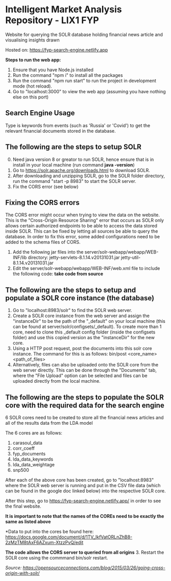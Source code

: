# Intelligent Market Analysis Repository - LIX1 FYP

Website for querying the SOLR database holding financial news article and visualising insights drawn

Hosted on: https://fyp-search-engine.netlify.app

**Steps to run the web app:**

1. Ensure that you have Node.js installed
2. Run the command "npm i" to install all the packages
3. Run the command "npm run start" to run the project in development mode (hot reload).
4. Go to "localhost:3000" to view the web app (assuming you have nothing else on this port) 

## Search Engine Usage
Type is keywords from events (such as 'Russia' or 'Covid') to get the relevant financial documents stored in the database. 

## The following are the steps to setup SOLR
0. Need java version 8 or greator to run SOLR, hence ensure that is in install in your local machine (run command <b>java -version</b>)
1. Go to https://solr.apache.org/downloads.html to download SOLR.
2. After downloading and unzipping SOLR, go to the SOLR folder directory, run the command "start -p 8983" to start the SOLR server. 
3. Fix the CORS error (see below)

## Fixing the CORS errors
The CORS error might occur when trying to view the data on the website. This is the "Cross-Origin Resource Sharing" error that occurs as SOLR only allows certain authorized endpoints to be able to access the data stored inside SOLR. This can be fixed by letting all sources be able to query the database. 
In order to fix this error, some added configurations need to be added to the schema files of CORS.
1. Add the following jar files into the server/solr-webapp/webapp/WEB-INF/lib directory:
    jetty-servlets-8.1.14.v20131031.jar
    jetty-util-8.1.14.v20131031.jar
2. Edit the server/solr-webapp/webapp/WEB-INF/web.xml file to include the following code: **take code from source** 

## The following are the steps to setup and populate a SOLR core instance (the database)
1. Go to "localhost:8983/solr" to find the SOLR web server.
2. Create a SOLR core instance from the web server and assign the "instanceDir" to be the path of the "_default" on your local machine (this can be found at server/solr/configsets/_default). To create more than 1 core, need to clone this _default config folder (inside the configsets folder) and use this copied version as the "instanceDir" for the new core. 
3. Using a HTTP post request, post the documents into this solr core instance. The command for this is as follows: 
    bin/post <core_name> <path_of_files>
4. Alternatively, files can also be uploaded onto the SOLR core from the web server directly. This can be done through the "Documents" tab, where the "File Upload" option can be selected and files can be uploaded directly from the local machine. 

## The following are the steps to populate the SOLR core with the required data for the search engine
6 SOLR cores need to be created to store all the financial news articles and all of the results data from the LDA model

The 6 cores are as follows:
1. carasoul_data
2. corr_coeff
3. fyp_documents
4. lda_data_keywords
5. lda_data_weightage
6. snp500

After each of the above core has been created, go to "localhost:8983" where the SOLR web server is running and put in the CSV file data (which can be found in the google doc linked below) into the respective SOLR core. 

After this step, go to https://fyp-search-engine.netlify.app/ in order to see the final website. 

**It is important to note that the names of the COREs need to be exactly the same as listed above**

*Data to put into the cores be found here: https://docs.google.com/document/d/1TV_IkfVatORLnZhB8-2zMzTM8tAxF6AZxum-XtzzPvQ/edit

**The code allows the CORS server to queried from all origins**
3. Restart the SOLR core using the commmand bin/solr restart.

*Source: https://opensourceconnections.com/blog/2015/03/26/going-cross-origin-with-solr/* 
